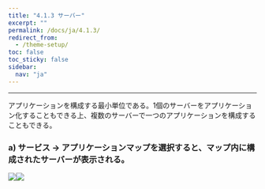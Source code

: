 ```yaml
---
title: "4.1.3 サーバー"
excerpt: ""
permalink: /docs/ja/4.1.3/
redirect_from:
  - /theme-setup/
toc: false
toc_sticky: false
sidebar:
  nav: "ja"
---
```



---

アプリケーションを構成する最小単位である。1個のサーバーをアプリケーション化することもできる上、複数のサーバーで一つのアプリケーションを構成することもできる。

### a\) サービス → アプリケーションマップを選択すると、マップ内に構成されたサーバーが表示される。
![](/assets/JP/2.5/3.1.3_1.png)![](/assets/JP/2.5/3.1.3_2.png)



